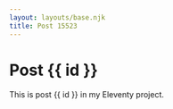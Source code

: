 ```yaml
---
layout: layouts/base.njk
title: Post 15523
---
```


# Post {{ id }}

This is post {{ id }} in my Eleventy project.
